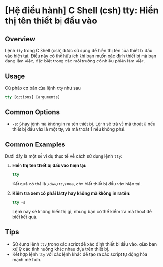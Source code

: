 # [Hệ điều hành] C Shell (csh) tty: Hiển thị tên thiết bị đầu vào

## Overview
Lệnh `tty` trong C Shell (csh) được sử dụng để hiển thị tên của thiết bị đầu vào hiện tại. Điều này có thể hữu ích khi bạn muốn xác định thiết bị mà bạn đang làm việc, đặc biệt trong các môi trường có nhiều phiên làm việc.

## Usage
Cú pháp cơ bản của lệnh `tty` như sau:

```csh
tty [options] [arguments]
```

## Common Options
- `-s`: Chạy lệnh mà không in ra tên thiết bị. Lệnh sẽ trả về mã thoát 0 nếu thiết bị đầu vào là một tty, và mã thoát 1 nếu không phải.

## Common Examples
Dưới đây là một số ví dụ thực tế về cách sử dụng lệnh `tty`:

1. **Hiển thị tên thiết bị đầu vào hiện tại:**
   ```csh
   tty
   ```
   Kết quả có thể là `/dev/ttys000`, cho biết thiết bị đầu vào hiện tại.

2. **Kiểm tra xem có phải là tty hay không mà không in ra tên:**
   ```csh
   tty -s
   ```
   Lệnh này sẽ không hiển thị gì, nhưng bạn có thể kiểm tra mã thoát để biết kết quả.

## Tips
- Sử dụng lệnh `tty` trong các script để xác định thiết bị đầu vào, giúp bạn xử lý các tình huống khác nhau dựa trên thiết bị.
- Kết hợp lệnh `tty` với các lệnh khác để tạo ra các script tự động hóa mạnh mẽ hơn.